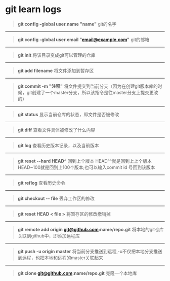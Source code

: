 # git learn logs 
>**git config -global user.name "name"**
git的名字
---
>**git config -global user.email "email@example.com"**
git的邮箱
---
>**git init**
将该目录变成git可以管理的仓库
---
>**git add filename**
将文件添加到暂存区
---
>**git commit -m "注释"**
将文件提交到当前分支（因为在创建git版本库的时候，git创建了一个master分支，所以该指令是往master分支上提交更改的）
---
>**git status**
显示当前仓库的状态，即文件是否被修改
---
>**git diff**
查看文件具体被修改了什么内容
---
>**git log**
查看历史版本记录，以及当前版本
---
>**git reset --hard HEAD^**
回到上个版本 HEAD^^就是回到上上个版本 HEAD~100就是回到上100个版本;也可以输入commit id 号回到该版本
---
>**git reflog**
查看历史命令
---
>**git checkout -- file**
丢弃工作区的修改
---
>**git reset HEAD < file >**
将暂存区的修改撤销掉
---
>**git remote add origin git@github.com:name/repo.git**
将本地的git仓库关联到github中，即添加远程库
---
>**git push -u origin master**
将当前分支推送到远程,-u不仅把本地分支推送到远程，也把本地和远程的master关联起来
---
>**git clone git@github.com:name/repo.git**
克隆一个本地库